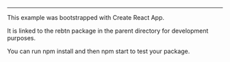 ---
This example was bootstrapped with Create React App.

It is linked to the rebtn package in the parent directory for development purposes.

You can run npm install and then npm start to test your package.